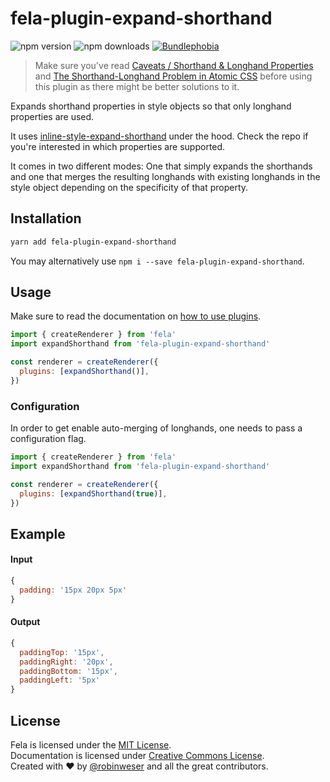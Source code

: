 # fela-plugin-expand-shorthand

<img alt="npm version" src="https://badge.fury.io/js/fela-plugin-expand-shorthand.svg"> <img alt="npm downloads" src="https://img.shields.io/npm/dm/fela-plugin-expand-shorthand.svg"> <a href="https://bundlephobia.com/result?p=fela-plugin-expand-shorthand@latest"><img alt="Bundlephobia" src="https://img.shields.io/bundlephobia/minzip/fela-plugin-expand-shorthand.svg"></a>

> Make sure you've read [Caveats / Shorthand & Longhand Properties](https://fela.js.org/docs/latest/intro/caveats#shorthand-&-longhand-properties) and [The Shorthand-Longhand Problem in Atomic CSS](https://weser.io/blog/the-shorthand-longhand-problem-in-atomic-css) before using this plugin as there might be better solutions to it.

Expands shorthand properties in style objects so that only longhand properties are used.

It uses [inline-style-expand-shorthand](https://github.com/robinweser/inline-style-expand-shorthand) under the hood. Check the repo if you're interested in which properties are supported.

It comes in two different modes: One that simply expands the shorthands and one that merges the resulting longhands with existing longhands in the style object depending on the specificity of that property.

## Installation

```sh
yarn add fela-plugin-expand-shorthand
```

You may alternatively use `npm i --save fela-plugin-expand-shorthand`.

## Usage

Make sure to read the documentation on [how to use plugins](http://fela.js.org/docs/advanced/Plugins.html).

```javascript
import { createRenderer } from 'fela'
import expandShorthand from 'fela-plugin-expand-shorthand'

const renderer = createRenderer({
  plugins: [expandShorthand()],
})
```

### Configuration

In order to get enable auto-merging of longhands, one needs to pass a configuration flag.

```javascript
import { createRenderer } from 'fela'
import expandShorthand from 'fela-plugin-expand-shorthand'

const renderer = createRenderer({
  plugins: [expandShorthand(true)],
})
```

## Example

#### Input

```javascript
{
  padding: '15px 20px 5px'
}
```

#### Output

```javascript
{
  paddingTop: '15px',
  paddingRight: '20px',
  paddingBottom: '15px',
  paddingLeft: '5px'
}
```

## License

Fela is licensed under the [MIT License](http://opensource.org/licenses/MIT).<br>
Documentation is licensed under [Creative Commons License](http://creativecommons.org/licenses/by/4.0/).<br>
Created with ♥ by [@robinweser](http://weser.io) and all the great contributors.

